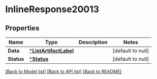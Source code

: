 # InlineResponse20013

## Properties
Name | Type | Description | Notes
------------ | ------------- | ------------- | -------------
**Data** | [***ListArtifactLabel**](ListArtifactLabel.md) |  | [default to null]
**Status** | [***Status**](Status.md) |  | [default to null]

[[Back to Model list]](../README.md#documentation-for-models) [[Back to API list]](../README.md#documentation-for-api-endpoints) [[Back to README]](../README.md)

